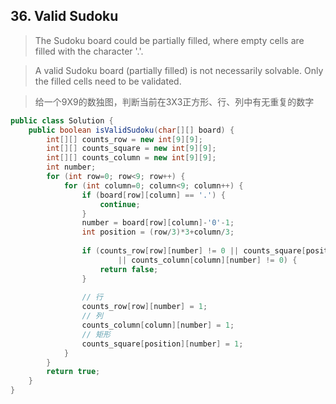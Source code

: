 ## 36. Valid Sudoku

>The Sudoku board could be partially filled, where empty cells are filled with the character '.'.

>A valid Sudoku board (partially filled) is not necessarily solvable. Only the filled cells need to be validated.

>给一个9X9的数独图，判断当前在3X3正方形、行、列中有无重复的数字


```java
public class Solution {
    public boolean isValidSudoku(char[][] board) {
        int[][] counts_row = new int[9][9];
        int[][] counts_square = new int[9][9];
        int[][] counts_column = new int[9][9];
        int number;
        for (int row=0; row<9; row++) {
            for (int column=0; column<9; column++) {
                if (board[row][column] == '.') {
                    continue;
                }
                number = board[row][column]-'0'-1;
                int position = (row/3)*3+column/3;
                
                if (counts_row[row][number] != 0 || counts_square[position][number] != 0
                        || counts_column[column][number] != 0) {
                    return false;
                } 
                
                // 行
                counts_row[row][number] = 1;
                // 列
                counts_column[column][number] = 1;
                // 矩形
                counts_square[position][number] = 1;
            }
        }
        return true;
    }    
}
```